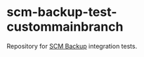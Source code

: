 # scm-backup-test-custommainbranch
Repository for [SCM Backup](https://github.com/christianspecht/scm-backup) integration tests.
